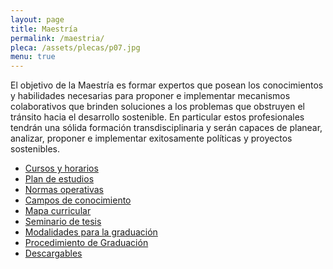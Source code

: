 ```yaml
---
layout: page
title: Maestría
permalink: /maestria/
pleca: /assets/plecas/p07.jpg
menu: true
---
```


El objetivo de la Maestría es formar expertos que posean los conocimientos y habilidades
necesarias para proponer e implementar mecanismos colaborativos que brinden soluciones a los
problemas que obstruyen el tránsito hacia el desarrollo sostenible. En particular estos profesionales
tendrán una sólida formación transdisciplinaria y serán capaces de planear, analizar, proponer e
implementar exitosamente políticas y proyectos sostenibles.

 - [Cursos y horarios](/maestria/cursos/)
 - [Plan de estudios](/assets/docs/plan-maestria.pdf)
 - [Normas operativas](/assets/docs/normas_operativas.pdf)
 - [Campos de conocimiento](/maestria/campos)
 - [Mapa curricular](/maestria/mapa)
 - [Seminario de tesis](/maestria/seminario_tesis)
 - [Modalidades para la graduación](/maestria/modalidades_graduacion)
 - [Procedimiento de Graduación](/maestria/graduacion)
 - [Descargables](/maestria/descargables)
